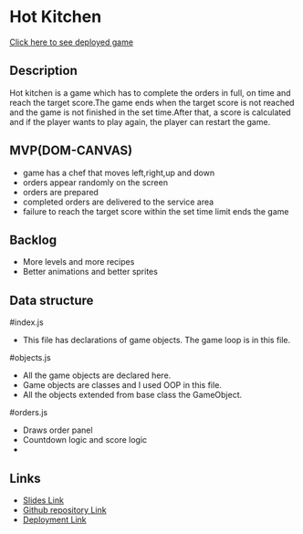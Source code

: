 # Hot Kitchen

[Click here to see deployed game](http://github.com)

## Description

Hot kitchen is a game which has to complete the orders in full, on time and reach the target score.The game ends when the target score is not reached and the game is not finished in the set time.After that, a score is calculated and if the player wants to play again, the player can restart the game.

## MVP(DOM-CANVAS)

<ul>
<li>game has a chef that moves left,right,up and down</li>
<li>orders appear randomly on the screen</li>
<li>orders are prepared</li>
<li>completed orders are delivered to the service area</li>
<li>failure to reach the target score within the set time limit ends the game</li>
</ul>

## Backlog

- More levels and more recipes
- Better animations and better sprites

## Data structure

#index.js

- This file has declarations of game objects. The game loop is in this file.

#objects.js

- All the game objects are declared here.
- Game objects are classes and I used OOP in this file.
- All the objects extended from base class the GameObject.

#orders.js

- Draws order panel
- Countdown logic and score logic
-

## Links

- [Slides Link](http://slides.com)
- [Github repository Link](https://github.com/ilkekaraca/chef-game)
- [Deployment Link](https://ilkekaraca.github.io/chef-game/)
